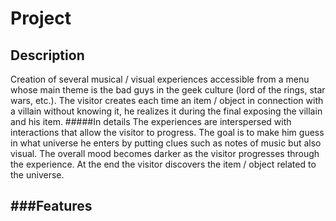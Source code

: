 # Project

## Description
Creation of several musical / visual experiences accessible from a menu whose main theme is the bad guys in the geek culture (lord of the rings, star wars, etc.). The visitor creates each time an item / object in connection with a villain without knowing it, he realizes it during the final exposing the villain and his item.
#####In details
The experiences are interspersed with interactions that allow the visitor to progress.
The goal is to make him guess in what universe he enters by putting clues such as notes of music but also visual.
The overall mood becomes darker as the visitor progresses through the experience. At the end the visitor discovers the item / object related to the universe.


###Features
-
